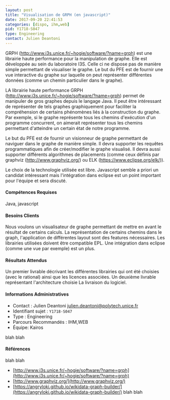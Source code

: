 ```yaml
---
layout: post
title: "Visualisation de GRPH (en javascript)"
date: 2017-09-20 22:41:53
categories: [dispo, ihm,web]
pid: Y1718-S047
type: Engineering
contact: Julien Deantoni
---
```

       
GRPH (http://www.i3s.unice.fr/~hogie/software/?name=grph) est une librairie haute performance pour la manipulation de graphe. Elle est développée au sein du laboratoire I3S. Celle ci ne dispose pas de manière simple permettant de visualiser le graphe. Le but du PFE est de fournir une vue interactive du graphe sur laquelle on peut représenter différentes données (comme un chemin particulier dans le graphe). 

LA librairie haute performance GRPH (http://www.i3s.unice.fr/~hogie/software/?name=grph) permet de manipuler de gros graphes depuis le langage Java. Il peut être intéressant de représenter de tels graphes graphiquement pour faciliter la compréhension de certains phénomènes liés à la construction du graphe. Par exemple, si le graphe représente tous les chemins d'exécution d'un programme concurrent, on aimerait représenter tous les chemins permettant d'atteindre un certain état de notre programme. 

Le but du PFE est de fournir un visionneur de graphe permettant de naviguer dans le graphe de manière simple. Il devra supporter les requêtes programmatiques afin de créer/modifier le graphe visualisé. Il devra aussi supporter différents algorithmes de placements (comme ceux définis par graphviz (http://www.graphviz.org/) ou ELK (https://www.eclipse.org/elk/)).

 Le choix de la technologie utilisée est libre. Javascript semble a priori un candidat intéressant mais l'intégration dans eclipse est un point important pour l'équipe et sera discuté.

#### Compétences Requises
Java, javascript


#### Besoins Clients
Nous voulons un visualisateur de graphe permettant de mettre en avant le résultat de certains calculs. La représentation de certains chemins dans le graph, l'application de différentes layout sont des features nécessaires. Les librairies utilisées doivent être compatible EPL. Une intégration dans eclipse (comme une vue par exemple) est un plus. 

#### Résultats Attendus
Un premier livrable décrivant les différentes librairies qui ont été choisies (avec le rational) ainsi que les licences associées.
Un deuxième livrable représentant l'architecture choisie 
La livraison du logiciel.
     

#### Informations Administratives
  * Contact : Julien Deantoni <julien.deantoni@polytech.unice.fr>
  * Identifiant sujet : `Y1718-S047`
  * Type : Engineering
  * Parcours Recommandés : IHM,WEB
  * Équipe: Kairos

 blah blah
#### Références
 blah blah

  * [http://www.i3s.unice.fr/~hogie/software/?name=grph](http://www.i3s.unice.fr/~hogie/software/?name=grph)
  * [http://www.graphviz.org/](http://www.graphviz.org/)
  * [https://angryloki.github.io/wikidata-graph-builder/](https://angryloki.github.io/wikidata-graph-builder/)
 blah blah
     